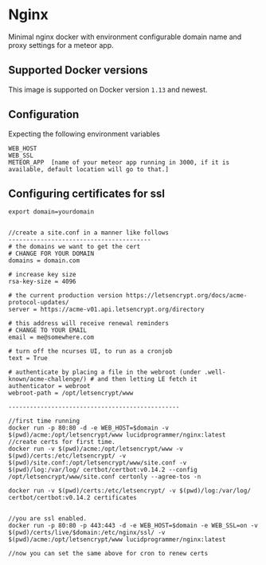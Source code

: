 Nginx
=====

Minimal nginx docker with environment configurable domain name and proxy settings for a meteor app.

## Supported Docker versions

This image is supported on Docker version `1.13` and newest.

## Configuration
Expecting the following environment variables

```
WEB_HOST
WEB_SSL
METEOR_APP  [name of your meteor app running in 3000, if it is available, default location will go to that.]

```

## Configuring certificates for ssl


```
export domain=yourdomain


//create a site.conf in a manner like follows
----------------------------------------
# the domains we want to get the cert
# CHANGE FOR YOUR DOMAIN
domains = domain.com

# increase key size
rsa-key-size = 4096

# the current production version https://letsencrypt.org/docs/acme-protocol-updates/
server = https://acme-v01.api.letsencrypt.org/directory

# this address will receive renewal reminders
# CHANGE TO YOUR EMAIL
email = me@somewhere.com

# turn off the ncurses UI, to run as a cronjob
text = True

# authenticate by placing a file in the webroot (under .well-known/acme-challenge/) # and then letting LE fetch it
authenticator = webroot
webroot-path = /opt/letsencrypt/www

------------------------------------------------

//first time running
docker run -p 80:80 -d -e WEB_HOST=$domain -v $(pwd)/acme:/opt/letsencrypt/www lucidprogrammer/nginx:latest
//create certs for first time.
docker run -v $(pwd)/acme:/opt/letsencrypt/www -v $(pwd)/certs:/etc/letsencrypt/ -v $(pwd)/site.conf:/opt/letsencrypt/www/site.conf -v $(pwd)/log:/var/log/ certbot/certbot:v0.14.2 --config /opt/letsencrypt/www/site.conf certonly --agree-tos -n

docker run -v $(pwd)/certs:/etc/letsencrypt/ -v $(pwd)/log:/var/log/ certbot/certbot:v0.14.2 certificates


//you are ssl enabled.
docker run -p 80:80 -p 443:443 -d -e WEB_HOST=$domain -e WEB_SSL=on -v $(pwd)/certs/live/$domain:/etc/nginx/ssl/ -v $(pwd)/acme:/opt/letsencrypt/www lucidprogrammer/nginx:latest

//now you can set the same above for cron to renew certs

```
